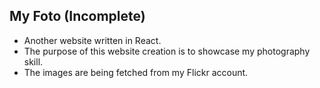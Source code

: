## My Foto (Incomplete)
- Another website written in React.
- The purpose of this website creation is to showcase my photography skill.
- The images are being fetched from my Flickr account.